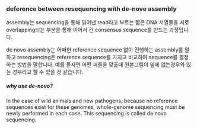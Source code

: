 ### deference between resequencing with de-nove assembly

assembly는 sequencing을 통해 읽어낸 read라고 부르는 짧은 DNA 서열들을 서로 overlapping되는 부분을 통해 이어서 긴 consensus sequence를 만드는 과정입니다.

de novo assembly는 어떠한 reference sequence 없이 진행하는 assembly를 말하고 resequencing은 reference sequence를 가지고 비교하여 sequence를 결정하는 방법을 말합니다. 예를 들자면 어떤 퍼즐을 맞출때 원본그림이 옆에 없는경우와 있는 경우라고 할 수 있을 것 같습니다.

##### why use de-novo?

In the case of wild animals and new pathogens, because no reference sequences exist for these genomes, whole-genome sequencing must be newly performed in each case. This sequencing is called de novo sequencing.
